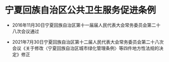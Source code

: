 # 宁夏回族自治区公共卫生服务促进条例

- 2016年11月30日宁夏回族自治区第十一届届人民代表大会常务委员会第二十八次会议通过

- 2021年7月30日宁夏回族自治区第十二届人民代表大会常务委员会第二十八次会议《关于修改〈宁夏回族自治区城市绿化管理条例〉等四件地方性法规的决定》修正

<!-- INFO END -->
